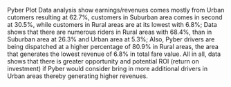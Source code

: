 Pyber Plot
Data analysis show earnings/revenues comes mostly from Urban cutomers resulting at 62.7%, customers in Suburban area comes in second at 30.5%, while customers in Rural areas are at its lowest with 6.8%; Data shows that there are numerous riders in Rural areas with 68.4%, than in Suburban area at 26.3% and Urban area at 5.3%;  Also, Pyber drivers are being dispatched at a higher percentage of 80.9% in Rural areas, the area that generates the lowest revenue of 6.8% in total fare value.  All in all, data shows that there is greater opportunity and potential ROI (return on investment) if Pyber would consider bring in more additional drivers in Urban areas thereby generating higher revenues.
